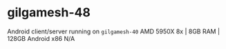 # gilgamesh-48

Android client/server running on `gilgamesh-40`
AMD 5950X 8x | 8GB RAM | 128GB
Android x86
N/A
